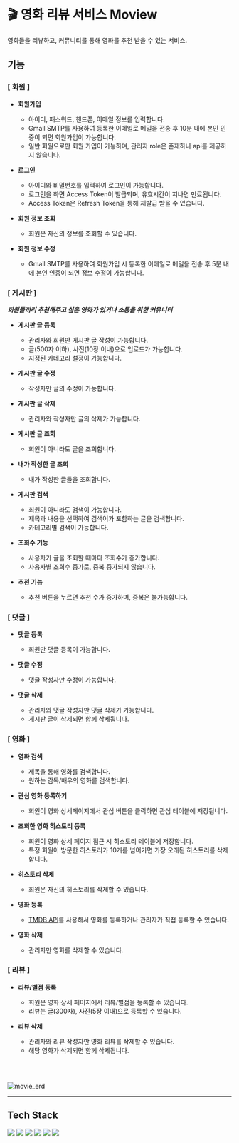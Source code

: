 # 🎬 영화 리뷰 서비스  Moview
영화들을 리뷰하고, 커뮤니티를 통해 영화를 추천 받을 수 있는 서비스.

## 기능

### [ 회원 ]
- **회원가입**
  - 아이디, 패스워드, 핸드폰, 이메일 정보를 입력합니다.
  - Gmail SMTP를 사용하여 등록한 이메일로 메일을 전송 후 10분 내에 본인 인증이 되면 회원가입이 가능합니다.
  - 일반 회원으로만 회원 가입이 가능하며, 관리자 role은 존재하나 api를 제공하지 않습니다.
  
- **로그인**
  - 아이디와 비밀번호를 입력하여 로그인이 가능합니다.
  - 로그인을 하면 Access Token이 발급되며, 유효시간이 지나면 만료됩니다.
  - Access Token은 Refresh Token을 통해 재발급 받을 수 있습니다.

- **회원 정보 조회**
  - 회원은 자신의 정보를 조회할 수 있습니다.
  
- **회원 정보 수정**
  - Gmail SMTP를 사용하여 회원가입 시 등록한 이메일로 메일을 전송 후 5분 내에 본인 인증이 되면 정보 수정이 가능합니다.

### [ 게시판 ]
***회원들끼리 추천해주고 싶은 영화가 있거나 소통을 위한 커뮤니티***

- **게시판 글 등록**
  - 관리자와 회원만 게시판 글 작성이 가능합니다.
  - 글(500자 이하), 사진(10장 이내)으로 업로드가 가능합니다.
  - 지정된 카테고리 설정이 가능합니다.

- **게시판 글 수정**
  - 작성자만 글의 수정이 가능합니다.

- **게시판 글 삭제**
  - 관리자와 작성자만 글의 삭제가 가능합니다.

- **게시판 글 조회**
  - 회원이 아니라도 글을 조회합니다.

- **내가 작성한 글 조회**
  - 내가 작성한 글들을 조회합니다.

- **게시판 검색**
  - 회원이 아니라도 검색이 가능합니다.
  - 제목과 내용을 선택하여 검색어가 포함하는 글을 검색합니다.
  - 카테고리별 검색이 가능합니다.   

- **조회수 기능**
  - 사용자가 글을 조회할 때마다 조회수가 증가합니다.
  - 사용자별 조회수 증가로, 중복 증가되지 않습니다.

- **추천 기능**
  - 추천 버튼을 누르면 추천 수가 증가하며, 중복은 불가능합니다.
 

### [ 댓글 ]
- **댓글 등록**
  - 회원만 댓글 등록이 가능합니다. 

- **댓글 수정**
  - 댓글 작성자만 수정이 가능합니다.

- **댓글 삭제**
  - 관리자와 댓글 작성자만 댓글 삭제가 가능합니다.
  - 게시판 글이 삭제되면 함께 삭제됩니다. 


### [ 영화 ]
- **영화 검색**
  - 제목을 통해 영화를 검색합니다.
  - 원하는 감독/배우의 영화를 검색합니다.

- **관심 영화 등록하기**
  - 회원이 영화 상세페이지에서 관심 버튼을 클릭하면 관심 테이블에 저장됩니다.

- **조회한 영화 히스토리 등록**
  - 회원이 영화 상세 페이지 접근 시 히스토리 테이블에 저장합니다.
  - 특정 회원이 방문한 히스토리가 10개를 넘어가면 가장 오래된 히스토리를 삭제합니다.

- **히스토리 삭제**
  - 회원은 자신의 히스토리를 삭제할 수 있습니다.

- **영화 등록**
  - [TMDB API](https://developer.themoviedb.org/reference/search-movie)를 사용해서 영화를 등록하거나 관리자가 직접 등록할 수 있습니다.

- **영화 삭제**
  - 관리자만 영화를 삭제할 수 있습니다.
 
### [ 리뷰 ]
- **리뷰/별점 등록**
  - 회원은 영화 상세 페이지에서 리뷰/별점을 등록할 수 있습니다.
  - 리뷰는 글(300자), 사진(5장 이내)으로 등록할 수 있습니다.  

- **리뷰 삭제**
  - 관리자와 리뷰 작성자만 영화 리뷰를 삭제할 수 있습니다.
  - 해당 영화가 삭제되면 함께 삭제됩니다.

 <br> <br>

  
![movie_erd](https://github.com/wndgndi/Moview/assets/102509248/ffb25a80-95fc-4e24-b465-14eb3b3125f6)


---
## Tech Stack
<div align=left> 
<img src="https://img.shields.io/badge/IntelliJ IDEA-000000?style=flat&logo=IntelliJ IDEA&logoColor=white"/> 
<img src="https://img.shields.io/badge/Git-F05032?style=flat&logo=Git&logoColor=white"/> 
<img src="https://img.shields.io/badge/MySQL-4479A1?style=flat&logo=MySQL&logoColor=white"/> 
<img src="https://img.shields.io/badge/Spring-6DB33F?style=flat&logo=Spring&logoColor=white"/>
<img src="https://img.shields.io/badge/Spring Security-6DB33F?style=flat&logo=Spring Security&logoColor=white"/>
<img src="https://img.shields.io/badge/Redis-DC382D?style=flat&logo=Redis&logoColor=white"/>

</div>

